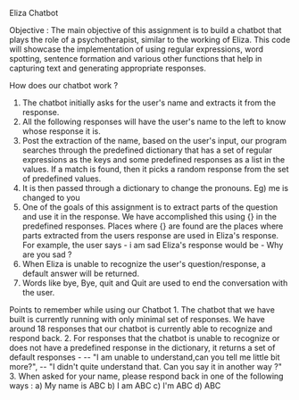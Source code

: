 Eliza Chatbot

Objective : The main objective of this assignment is to build a chatbot that plays the role of a psychotherapist,
             similar to the working of Eliza.
             This code will showcase the implementation of using regular expressions, word spotting, sentence
             formation and various other functions that help in capturing text and generating appropriate responses.

How does our chatbot work ?
   1. The chatbot initially asks for the user's name and extracts it from the response.
   2. All the following responses will have the user's name to the left to know whose response it is.
   3. Post the extraction of the name, based on the user's input, our program searches through the predefined
      dictionary that has a set of regular expressions as the keys and some predefined responses as a list
      in the values.
      If a match is found, then it picks a random response from the set of predefined values.
   4. It is then passed through a dictionary to change the pronouns. Eg) me is changed to you
   5. One of the goals of this assignment is to extract parts of the question and use it in the response. We have
      accomplished this using {} in the predefined responses. Places where {} are found are the places where parts
      extracted from the users response are used in Eliza's response.
       For example, the user says - i am sad
       Eliza's response would be - Why are you sad ?
   6. When Eliza is unable to recognize the user's question/response, a default answer will be returned.
   7. Words like bye, Bye, quit and Quit are used to end the conversation with the user.

Points to remember while using our Chatbot
    1.  The chatbot that we have built is currently running with only minimal set of responses. We have around 18
        responses that our chatbot is currently able to recognize and respond back.
    2.  For responses that the chatbot is unable to recognize or does not have a predefined response in the dictionary,
        it returns a set of default responses -
        --  "I am unable to understand,can you tell me little bit more?",
        --  "I didn't quite understand that. Can you say it in another way ?"
    3.  When asked for your name, please respond back in one of the following ways :
          a) My name is ABC
          b) I am ABC
          c) I'm ABC
          d) ABC